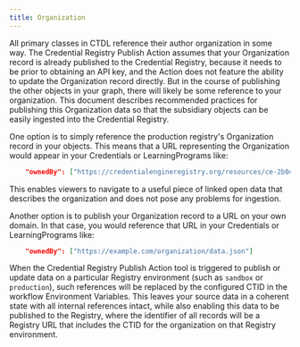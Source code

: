 ```yaml
---
title: Organization
---
```


All primary classes in CTDL reference their author organization in some way. The
Credential Registry Publish Action assumes that your Organization record is
already published to the Credential Registry, because it needs to be prior to
obtaining an API key, and the Action does not feature the ability to update the
Organization record directly. But in the course of publishing the other objects
in your graph, there will likely be some reference to your organization. This
document describes recommended practices for publishing this Organization data
so that the subsidiary objects can be easily ingested into the Credential
Registry.

One option is to simply reference the production registry's Organization record
in your objects. This means that a URL representing the Organization would
appear in your Credentials or LearningPrograms like:

```json
    "ownedBy": ["https://credentialengineregistry.org/resources/ce-2b042ffc-fe9e-4408-b2ae-2bd6c58a6c8d"]
```

This enables viewers to navigate to a useful piece of linked open data that
describes the organization and does not pose any problems for ingestion.

Another option is to publish your Organization record to a URL on your own
domain. In that case, you would reference that URL in your Credentials or
LearningPrograms like:

```json
    "ownedBy": ["https://example.com/organization/data.json"]
```

When the Credential Registry Publish Action tool is triggered to publish or
update data on a particular Registry environment (such as `sandbox` or
`production`), such references will be replaced by the configured CTID in the
workflow Environment Variables. This leaves your source data in a coherent state
with all internal references intact, while also enabling this data to be
published to the Registry, where the identifier of all records will be a
Registry URL that includes the CTID for the organization on that Registry
environment.
